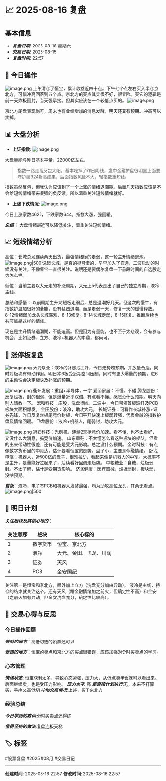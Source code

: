 # 📈 2025-08-16 复盘

## 基本信息

- ***复盘日期**:* 2025-08-16 星期六
- ***交易日期**:* 2025-08-15
- ***复盘时间**:* 22:57

## 🎲 今日操作
![image.png](https://obsidian-img-1373538355.cos.ap-chengdu.myqcloud.com/img/20250817203539525.png)
上午清仓了恒宝，累计收益近四十点。下午七个点左右买入半仓京北方，可惜冲高回落到五个点。京北方的买点其实很不好，很冒险。买它的逻辑是前一天炸板回封，当天强承接。但其实应该在一个较低点买的。
![image.png](https://obsidian-img-1373538355.cos.ap-chengdu.myqcloud.com/img/20250817204050771.png)

京北方尾盘表现尚可，周末也有业绩增加的消息发酵，明天还算有预期。冲高可以卖掉。

## 📊 大盘分析

- **上证指数**: 
![image.png](https://obsidian-img-1373538355.cos.ap-chengdu.myqcloud.com/img/20250817205959412.png)

大盘量能与昨日基本平量，22000亿左右。
> 指数一路走高反包大阳，基本吃掉了昨日阴线，盘中金融护盘很明显上面要守护破924新高成果，后面指数风险不大，轻指数重短线。

指数虽然反包，但我认为应该到了一个上涨的情绪退潮期。后面几天指数应该是不会给短线情绪带来很强的负反馈。所以着重关注短线情绪就好。


- **上涨下跌情况**: 
![image.png](https://obsidian-img-1373538355.cos.ap-chengdu.myqcloud.com/img/20250817210514904.png)

今日上涨家数4625，下跌家数644，指数大涨，强回暖。

***总结：*** 大盘情绪最近可以降低关注，着重关注短线情绪。


## 📈 短线情绪分析
高位：长城总龙连续两天出货，最强情绪标的走弱，这一轮主升情绪退潮。
![image.png|500](https://obsidian-img-1373538355.cos.ap-chengdu.myqcloud.com/img/20250817211639864.png)
说起长城，是真的挺可惜的，早早加入了自选，二波启动的时候没有关注，不像恒宝一直很关注。说明还是要偶尔复盘一下前段时间的自选股走势怎么样。

低位：当前主要以大元走的补涨周期，大元上5代表走出了自己的独立周期，液冷主线。

总结和感悟：
以前周期主升龙短板走弱后，总是退潮好几天。但这次的慢牛，有指数护盘加很好的量能，没有猛烈退潮，而是走弱一天，修复一天的缓慢释放。8-12情绪弱加龙头长城滞涨，8-13修复。8-14长城走弱，8-15修复。推断后续也有可能是这样的情绪。

现在是主升情绪退潮期，不能追高。但是因为有量能，也不至于太悲观，会有参与机会，比如证券、立方、液冷+机器人的中鼎，都尚可。

## 🎯 涨停板复盘
![image.png](https://obsidian-img-1373538355.cos.ap-chengdu.myqcloud.com/img/20250817215031141.png)
大元泵业：液冷的补涨成主升，今日走势超预期，并放量合适，同时对板块有带动作用。明日冲6板受近期空间压制，同时有更大爆量的预期，进6的主动性会决定板块及补涨的预期。

![image.png](https://obsidian-img-1373538355.cos.ap-chengdu.myqcloud.com/img/20250817221401254.png)
衢州发展：重组+半导体，一字
爱丽家居：不懂，不碰
腾龙股份：反复烂板，封的很弱，但是爆量近乎双倍，有点看不懂。感觉没什么预期。明天向别人请教一下。
宏和科技：庄股，洗盘很凶。二波中，今日带领首板玻纤及PCB板块大面积爆发。
金田股份：液冷，助攻大元。
长城证券：可看作长城补涨+证券先锋，昨日反复烂板尾竞价封板，今日平开快速上板弱转强，代表金融的指数护盘及情绪回暖。
飞龙股份：液冷+机器人，尾弱封，助攻大元。

![image.png](https://obsidian-img-1373538355.cos.ap-chengdu.myqcloud.com/img/20250817223319345.png)
冠石科技：光刻机，连续2天抢竞价加速。看不懂，也不太看好，又没什么大消息，搞竞价加速。
山东章鼓：不太懂怎么看这种板块的梯队，但看的出来带动性很差，还有可能是受大元影响。总之没什么预期。
金时科技：有点像数字货币里的中毅达，估计要看恒宝的走势。盘子小，主要是今融情绪。
卧龙电驱：机器人，近500亿的盘子，很难拉动，看起来像是机器人的中军。大概率不是主升，是量能好拉起来了，后续看好回调走趋势。
中粮糖业：食糖，烂板弱封。不太了解，估计是受期货影响。
济民健康：医疗器械，烂板弱封，板块弱，没啥预期。

***首板***：液冷，电子布PCB和机器人发酵最强，均为助攻高位龙头，其余无看点。
![image.png|500](https://obsidian-img-1373538355.cos.ap-chengdu.myqcloud.com/img/20250817231011180.png)


## 📅 明日计划
***关注板块及其核心标的***：

| 关注顺序 | 板块   | 核心标的        |
| ---- | ---- | ----------- |
| 1    | 数字货币 | 恒宝、京北方      |
| 2    | 液冷   | 大元、金田、飞龙、川润 |
| 3    | 证券   | 天风          |
| 4    | PCB  | 金安国纪        |


关注第一是恒宝和京北方，额外加上立方（洗盘充分加由异动）。
液冷是主线，持仓的结束就关注这个。还有天风（蹭金融情绪加之前火，但确定性不高）和金安（之前火加有异动，但金安洗盘充分，确定性比较高）。

## 🎲 交易心得与反思

### 今日操作回顾

***做对的地方***：高低切选的股票还可以

***做错的地方***：恒宝的卖点和京北方的买点很错误，应该加强对分时买卖点的学习。

### 心态管理

***情绪状态***: 恒宝获利太多，导致心态紧张，压力大，从低点卖半仓就可以看出来。后面继续卖，也是受压力影响。
***压力水平***: 高
***是否按计划执行***:无，本来不打算买，手痒又高低切
***冲动交易情况***:上述，买了京北方

### 经验总结

***今日学到的教训***:分时买卖点还得练

***值得坚持的做法***:复盘连板天梯


## 🏷️ 标签

#股票复盘 #2025 #08月 #交易日记

---

**创建时间**: 2025-08-16 22:57 **修改时间**: 2025-08-16 22:57